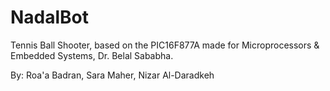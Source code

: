 # NadalBot
Tennis Ball Shooter, based on the PIC16F877A made for Microprocessors & Embedded Systems, Dr. Belal Sababha.

By:
Roa'a Badran,
Sara Maher,
Nizar Al-Daradkeh
